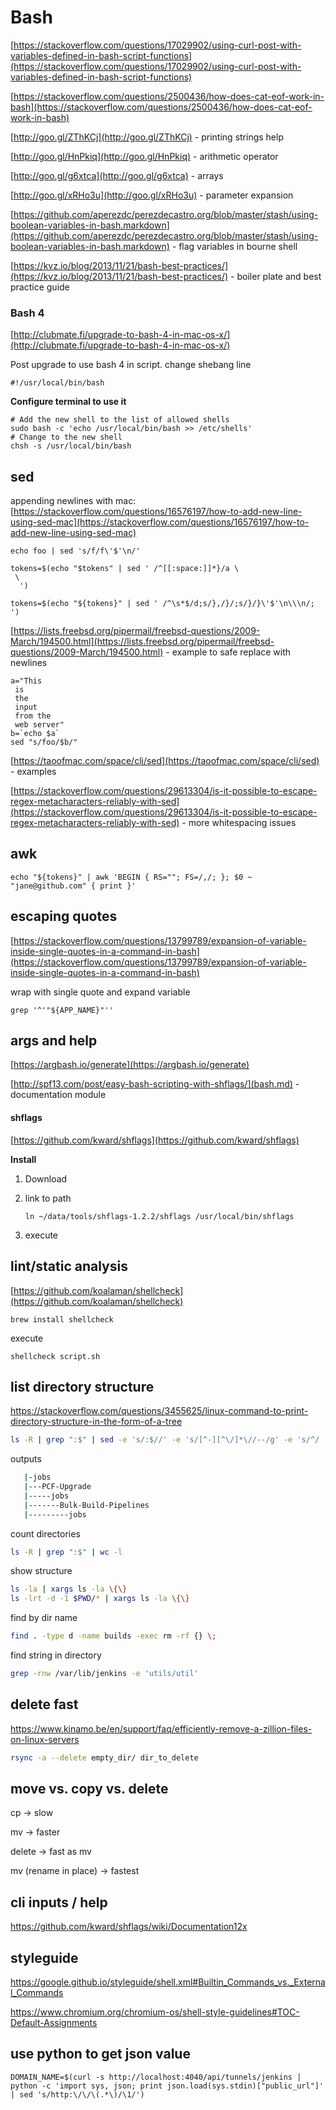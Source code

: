# Bash

[https://stackoverflow.com/questions/17029902/using-curl-post-with-variables-defined-in-bash-script-functions](https://stackoverflow.com/questions/17029902/using-curl-post-with-variables-defined-in-bash-script-functions)

[https://stackoverflow.com/questions/2500436/how-does-cat-eof-work-in-bash](https://stackoverflow.com/questions/2500436/how-does-cat-eof-work-in-bash)

[http://goo.gl/ZThKCj](http://goo.gl/ZThKCj) - printing strings help

[http://goo.gl/HnPkiq](http://goo.gl/HnPkiq) - arithmetic operator

[http://goo.gl/g6xtca](http://goo.gl/g6xtca) - arrays

[http://goo.gl/xRHo3u](http://goo.gl/xRHo3u) - parameter expansion

[https://github.com/aperezdc/perezdecastro.org/blob/master/stash/using-boolean-variables-in-bash.markdown](https://github.com/aperezdc/perezdecastro.org/blob/master/stash/using-boolean-variables-in-bash.markdown) - flag variables in bourne shell

[https://kvz.io/blog/2013/11/21/bash-best-practices/](https://kvz.io/blog/2013/11/21/bash-best-practices/) - boiler plate and best practice guide

### Bash 4

[http://clubmate.fi/upgrade-to-bash-4-in-mac-os-x/](http://clubmate.fi/upgrade-to-bash-4-in-mac-os-x/)

Post upgrade to use bash 4 in script. change shebang line

`#!/usr/local/bin/bash`

**Configure terminal to use it**

```text
# Add the new shell to the list of allowed shells
sudo bash -c 'echo /usr/local/bin/bash >> /etc/shells'
# Change to the new shell
chsh -s /usr/local/bin/bash
```

## sed

appending newlines with mac: [https://stackoverflow.com/questions/16576197/how-to-add-new-line-using-sed-mac](https://stackoverflow.com/questions/16576197/how-to-add-new-line-using-sed-mac)

```text
echo foo | sed 's/f/f\'$'\n/'
```

```text
tokens=$(echo "$tokens" | sed ' /^[[:space:]]*}/a \
 \
  ')
```

```text
tokens=$(echo "${tokens}" | sed ' /^\s*$/d;s/},/}/;s/}/}\'$'\n\\\n/; ')
```

[https://lists.freebsd.org/pipermail/freebsd-questions/2009-March/194500.html](https://lists.freebsd.org/pipermail/freebsd-questions/2009-March/194500.html) - example to safe replace with newlines

```text
a="This
 is
 the
 input
 from the
 web server"
b=`echo $a`
sed "s/foo/$b/"
```

[https://taoofmac.com/space/cli/sed](https://taoofmac.com/space/cli/sed) - examples

[https://stackoverflow.com/questions/29613304/is-it-possible-to-escape-regex-metacharacters-reliably-with-sed](https://stackoverflow.com/questions/29613304/is-it-possible-to-escape-regex-metacharacters-reliably-with-sed) - more whitespacing issues

## awk

```text
echo "${tokens}" | awk 'BEGIN { RS=""; FS=/,/; }; $0 ~ "jane@github.com" { print }'
```

## escaping quotes

[https://stackoverflow.com/questions/13799789/expansion-of-variable-inside-single-quotes-in-a-command-in-bash](https://stackoverflow.com/questions/13799789/expansion-of-variable-inside-single-quotes-in-a-command-in-bash)

wrap with single quote and expand variable

```text
grep '^'"${APP_NAME}"''
```

## args and help

[https://argbash.io/generate](https://argbash.io/generate)

[http://spf13.com/post/easy-bash-scripting-with-shflags/](bash.md) - documentation module

#### shflags

[https://github.com/kward/shflags](https://github.com/kward/shflags)

**Install**

1. Download
2. link to path

   ```text
   ln ~/data/tools/shflags-1.2.2/shflags /usr/local/bin/shflags
   ```

3. execute

## lint/static analysis

[https://github.com/koalaman/shellcheck](https://github.com/koalaman/shellcheck)

```text
brew install shellcheck
```

execute

```text
shellcheck script.sh
```

## list directory structure

https://stackoverflow.com/questions/3455625/linux-command-to-print-directory-structure-in-the-form-of-a-tree

```bash
ls -R | grep ":$" | sed -e 's/:$//' -e 's/[^-][^\/]*\//--/g' -e 's/^/   /' -e 's/-/|/'
```

outputs
```bash
   |-jobs
   |---PCF-Upgrade
   |-----jobs
   |-------Bulk-Build-Pipelines
   |---------jobs
```

count directories
```bash
ls -R | grep ":$" | wc -l
```

show structure

```bash
ls -la | xargs ls -la \{\}
ls -lrt -d -1 $PWD/* | xargs ls -la \{\}
```

find by dir name

```bash
find . -type d -name builds -exec rm -rf {} \;
```

find string in directory

```bash
grep -rnw /var/lib/jenkins -e 'utils/util'
```

## delete fast

https://www.kinamo.be/en/support/faq/efficiently-remove-a-zillion-files-on-linux-servers

```bash
rsync -a --delete empty_dir/ dir_to_delete
```

## move vs. copy vs. delete

cp -> slow

mv -> faster

delete -> fast as mv

mv (rename in place) -> fastest

## cli inputs / help

https://github.com/kward/shflags/wiki/Documentation12x

## styleguide

https://google.github.io/styleguide/shell.xml#Builtin_Commands_vs._External_Commands

https://www.chromium.org/chromium-os/shell-style-guidelines#TOC-Default-Assignments

## use python to get json value

```
DOMAIN_NAME=$(curl -s http://localhost:4040/api/tunnels/jenkins | python -c 'import sys, json; print json.load(sys.stdin)["public_url"]' | sed 's/http:\/\/\(.*\)/\1/')
```